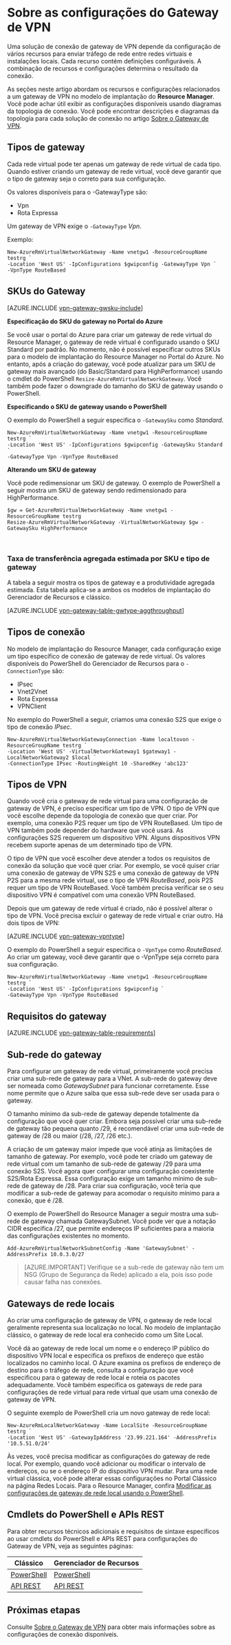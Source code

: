 <properties 
   pageTitle="Sobre configurações do Gateway de VPN para gateways de rede virtual | Microsoft Azure"
   description="Saiba mais sobre as configurações do Gateway de VPN para a Rede Virtual do Azure."
   services="vpn-gateway"
   documentationCenter="na"
   authors="cherylmc"
   manager="carmonm"
   editor=""
   tags="azure-resource-manager,azure-service-management"/>
<tags 
   ms.service="vpn-gateway"
   ms.devlang="na"
   ms.topic="article"
   ms.tgt_pltfrm="na"
   ms.workload="infrastructure-services"
   ms.date="09/21/2016"
   ms.author="cherylmc" />

# Sobre as configurações do Gateway de VPN

Uma solução de conexão de gateway de VPN depende da configuração de vários recursos para enviar tráfego de rede entre redes virtuais e instalações locais. Cada recurso contém definições configuráveis. A combinação de recursos e configurações determina o resultado da conexão.

As seções neste artigo abordam os recursos e configurações relacionados a um gateway de VPN no modelo de implantação do **Resource Manager**. Você pode achar útil exibir as configurações disponíveis usando diagramas da topologia de conexão. Você pode encontrar descrições e diagramas da topologia para cada solução de conexão no artigo [Sobre o Gateway de VPN](vpn-gateway-about-vpngateways.md).

## <a name="gwtype"></a>Tipos de gateway

Cada rede virtual pode ter apenas um gateway de rede virtual de cada tipo. Quando estiver criando um gateway de rede virtual, você deve garantir que o tipo de gateway seja o correto para sua configuração.

Os valores disponíveis para o -GatewayType são:

- Vpn
- Rota Expressa

Um gateway de VPN exige o `-GatewayType` *Vpn*.

Exemplo:

	New-AzureRmVirtualNetworkGateway -Name vnetgw1 -ResourceGroupName testrg `
	-Location 'West US' -IpConfigurations $gwipconfig -GatewayType Vpn `
	-VpnType RouteBased
 

## <a name="gwsku"></a>SKUs do Gateway


[AZURE.INCLUDE [vpn-gateway-gwsku-include](../../includes/vpn-gateway-gwsku-include.md)]

**Especificação do SKU do gateway no Portal do Azure**

Se você usar o portal do Azure para criar um gateway de rede virtual do Resource Manager, o gateway de rede virtual é configurado usando o SKU Standard por padrão. No momento, não é possível especificar outros SKUs para o modelo de implantação do Resource Manager no Portal do Azure. No entanto, após a criação do gateway, você pode atualizar para um SKU de gateway mais avançado (do Basic/Standard para HighPerformance) usando o cmdlet do PowerShell `Resize-AzureRmVirtualNetworkGateway`. Você também pode fazer o downgrade do tamanho do SKU de gateway usando o PowerShell.

**Especificando o SKU de gateway usando o PowerShell**


O exemplo do PowerShell a seguir especifica o `-GatewaySku` como *Standard*.

	New-AzureRmVirtualNetworkGateway -Name vnetgw1 -ResourceGroupName testrg `
	-Location 'West US' -IpConfigurations $gwipconfig -GatewaySku Standard `
	-GatewayType Vpn -VpnType RouteBased

**Alterando um SKU de gateway**

Você pode redimensionar um SKU de gateway. O exemplo de PowerShell a seguir mostra um SKU de gateway sendo redimensionado para HighPerformance.

	$gw = Get-AzureRmVirtualNetworkGateway -Name vnetgw1 -ResourceGroupName testrg
	Resize-AzureRmVirtualNetworkGateway -VirtualNetworkGateway $gw -GatewaySku HighPerformance

<br>


###  <a name="aggthroughput"></a>Taxa de transferência agregada estimada por SKU e tipo de gateway


A tabela a seguir mostra os tipos de gateway e a produtividade agregada estimada. Esta tabela aplica-se a ambos os modelos de implantação do Gerenciador de Recursos e clássico.

[AZURE.INCLUDE [vpn-gateway-table-gwtype-aggthroughput](../../includes/vpn-gateway-table-gwtype-aggtput-include.md)]


## <a name="connectiontype"></a>Tipos de conexão

No modelo de implantação do Resource Manager, cada configuração exige um tipo específico de conexão de gateway de rede virtual. Os valores disponíveis do PowerShell do Gerenciador de Recursos para o `-ConnectionType` são:

- IPsec
- Vnet2Vnet
- Rota Expressa
- VPNClient

No exemplo do PowerShell a seguir, criamos uma conexão S2S que exige o tipo de conexão *IPsec*.

	New-AzureRmVirtualNetworkGatewayConnection -Name localtovon -ResourceGroupName testrg `
	-Location 'West US' -VirtualNetworkGateway1 $gateway1 -LocalNetworkGateway2 $local `
	-ConnectionType IPsec -RoutingWeight 10 -SharedKey 'abc123'


## <a name="vpntype"></a>Tipos de VPN

Quando você cria o gateway de rede virtual para uma configuração de gateway de VPN, é preciso especificar um tipo de VPN. O tipo de VPN que você escolhe depende da topologia de conexão que quer criar. Por exemplo, uma conexão P2S requer um tipo de VPN RouteBased. Um tipo de VPN também pode depender do hardware que você usará. As configurações S2S requerem um dispositivo VPN. Alguns dispositivos VPN recebem suporte apenas de um determinado tipo de VPN.

O tipo de VPN que você escolher deve atender a todos os requisitos de conexão da solução que você quer criar. Por exemplo, se você quiser criar uma conexão de gateway de VPN S2S e uma conexão de gateway de VPN P2S para a mesma rede virtual, use o tipo de VPN *RouteBased*, pois P2S requer um tipo de VPN RouteBased. Você também precisa verificar se o seu dispositivo VPN é compatível com uma conexão VPN RouteBased.

Depois que um gateway de rede virtual é criado, não é possível alterar o tipo de VPN. Você precisa excluir o gateway de rede virtual e criar outro. Há dois tipos de VPN:

[AZURE.INCLUDE [vpn-gateway-vpntype](../../includes/vpn-gateway-vpntype-include.md)]


O exemplo do PowerShell a seguir especifica o `-VpnType` como *RouteBased*. Ao criar um gateway, você deve garantir que o -VpnType seja correto para sua configuração.

	New-AzureRmVirtualNetworkGateway -Name vnetgw1 -ResourceGroupName testrg `
	-Location 'West US' -IpConfigurations $gwipconfig `
	-GatewayType Vpn -VpnType RouteBased

##  <a name="requirements"></a>Requisitos do gateway

[AZURE.INCLUDE [vpn-gateway-table-requirements](../../includes/vpn-gateway-table-requirements-include.md)]


## <a name="gwsub"></a>Sub-rede do gateway

Para configurar um gateway de rede virtual, primeiramente você precisa criar uma sub-rede de gateway para a VNet. A sub-rede do gateway deve ser nomeada como *GatewaySubnet* para funcionar corretamente. Esse nome permite que o Azure saiba que essa sub-rede deve ser usada para o gateway.

O tamanho mínimo da sub-rede de gateway depende totalmente da configuração que você quer criar. Embora seja possível criar uma sub-rede de gateway tão pequena quanto /29, é recomendável criar uma sub-rede de gateway de /28 ou maior (/28, /27, /26 etc.).

A criação de um gateway maior impede que você atinja as limitações de tamanho de gateway. Por exemplo, você pode ter criado um gateway de rede virtual com um tamanho de sub-rede de gateway /29 para uma conexão S2S. Você agora quer configurar uma configuração coexistente S2S/Rota Expressa. Essa configuração exige um tamanho mínimo de sub-rede de gateway de /28. Para criar sua configuração, você teria que modificar a sub-rede de gateway para acomodar o requisito mínimo para a conexão, que é /28.

O exemplo de PowerShell do Resource Manager a seguir mostra uma sub-rede de gateway chamada GatewaySubnet. Você pode ver que a notação CIDR especifica /27, que permite endereços IP suficientes para a maioria das configurações existentes no momento.

	Add-AzureRmVirtualNetworkSubnetConfig -Name 'GatewaySubnet' -AddressPrefix 10.0.3.0/27

>[AZURE.IMPORTANT] Verifique se a sub-rede de gateway não tem um NSG (Grupo de Segurança da Rede) aplicado a ela, pois isso pode causar falha nas conexões.


## <a name="lng"></a>Gateways de rede locais

Ao criar uma configuração de gateway de VPN, o gateway de rede local geralmente representa sua localização no local. No modelo de implantação clássico, o gateway de rede local era conhecido como um Site Local.

Você dá ao gateway de rede local um nome e o endereço IP público do dispositivo VPN local e especifica os prefixos de endereço que estão localizados no caminho local. O Azure examina os prefixos de endereço de destino para o tráfego de rede, consulta a configuração que você especificou para o gateway de rede local e roteia os pacotes adequadamente. Você também especifica os gateways de rede para configurações de rede virtual para rede virtual que usam uma conexão de gateway de VPN.

O seguinte exemplo de PowerShell cria um novo gateway de rede local:

	New-AzureRmLocalNetworkGateway -Name LocalSite -ResourceGroupName testrg `
	-Location 'West US' -GatewayIpAddress '23.99.221.164' -AddressPrefix '10.5.51.0/24'

Às vezes, você precisa modificar as configurações do gateway de rede local. Por exemplo, quando você adicionar ou modificar o intervalo de endereços, ou se o endereço IP do dispositivo VPN mudar. Para uma rede virtual clássica, você pode alterar essas configurações no Portal Clássico na página Redes Locais. Para o Resource Manager, confira [Modificar as configurações de gateway de rede local usando o PowerShell](vpn-gateway-modify-local-network-gateway.md).

## <a name="resources"></a>Cmdlets do PowerShell e APIs REST

Para obter recursos técnicos adicionais e requisitos de sintaxe específicos ao usar cmdlets do PowerShell e APIs REST para configurações do Gateway de VPN, veja as seguintes páginas:

|**Clássico** | **Gerenciador de Recursos**|
|-----|----|
|[PowerShell](https://msdn.microsoft.com/library/mt270335.aspx)|[PowerShell](https://msdn.microsoft.com/library/mt163510.aspx)|
|[API REST](https://msdn.microsoft.com/library/jj154113.aspx)|[API REST](https://msdn.microsoft.com/library/mt163859.aspx)|


## Próximas etapas

Consulte [Sobre o Gateway de VPN](vpn-gateway-about-vpngateways.md) para obter mais informações sobre as configurações de conexão disponíveis.







 

<!---HONumber=AcomDC_0921_2016-->